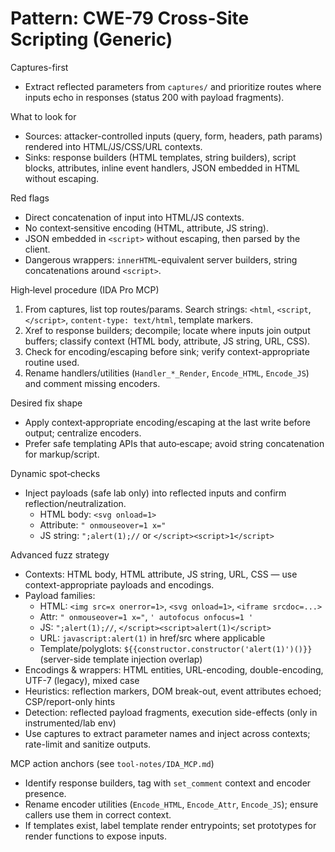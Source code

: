 # Pattern: CWE-79 Cross-Site Scripting (Generic)

Captures-first
- Extract reflected parameters from `captures/` and prioritize routes where inputs echo in responses (status 200 with payload fragments).

What to look for
- Sources: attacker-controlled inputs (query, form, headers, path params) rendered into HTML/JS/CSS/URL contexts.
- Sinks: response builders (HTML templates, string builders), script blocks, attributes, inline event handlers, JSON embedded in HTML without escaping.

Red flags
- Direct concatenation of input into HTML/JS contexts.
- No context‑sensitive encoding (HTML, attribute, JS string).
 - JSON embedded in `<script>` without escaping, then parsed by the client.
 - Dangerous wrappers: `innerHTML`-equivalent server builders, string concatenations around `<script>`.

High‑level procedure (IDA Pro MCP)
1) From captures, list top routes/params. Search strings: `<html`, `<script`, `</script>`, `content-type: text/html`, template markers.
2) Xref to response builders; decompile; locate where inputs join output buffers; classify context (HTML body, attribute, JS string, URL, CSS).
3) Check for encoding/escaping before sink; verify context-appropriate routine used.
4) Rename handlers/utilities (`Handler_*_Render`, `Encode_HTML`, `Encode_JS`) and comment missing encoders.

Desired fix shape
- Apply context‑appropriate encoding/escaping at the last write before output; centralize encoders.
- Prefer safe templating APIs that auto‑escape; avoid string concatenation for markup/script.

Dynamic spot‑checks
- Inject payloads (safe lab only) into reflected inputs and confirm reflection/neutralization.
  - HTML body: `<svg onload=1>`
  - Attribute: `" onmouseover=1 x="`
  - JS string: `";alert(1);//` or `</script><script>1</script>`

Advanced fuzz strategy
- Contexts: HTML body, HTML attribute, JS string, URL, CSS — use context-appropriate payloads and encodings.
- Payload families:
  - HTML: `<img src=x onerror=1>`, `<svg onload=1>`, `<iframe srcdoc=...>`
  - Attr: `" onmouseover=1 x="`, `' autofocus onfocus=1 '`
  - JS: `";alert(1);//`, `</script><script>alert(1)</script>`
  - URL: `javascript:alert(1)` in href/src where applicable
  - Template/polyglots: `${{constructor.constructor('alert(1)')()}}` (server-side template injection overlap)
- Encodings & wrappers: HTML entities, URL-encoding, double-encoding, UTF-7 (legacy), mixed case
- Heuristics: reflection markers, DOM break-out, event attributes echoed; CSP/report-only hints
- Detection: reflected payload fragments, execution side-effects (only in instrumented/lab env)
- Use captures to extract parameter names and inject across contexts; rate-limit and sanitize outputs.

MCP action anchors (see `tool-notes/IDA_MCP.md`)
- Identify response builders, tag with `set_comment` context and encoder presence.
- Rename encoder utilities (`Encode_HTML`, `Encode_Attr`, `Encode_JS`); ensure callers use them in correct context.
- If templates exist, label template render entrypoints; set prototypes for render functions to expose inputs.
